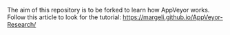 The aim of this repository is to be forked to learn how AppVeyor works. Follow this article to look for the tutorial: https://margeli.github.io/AppVeyor-Research/
